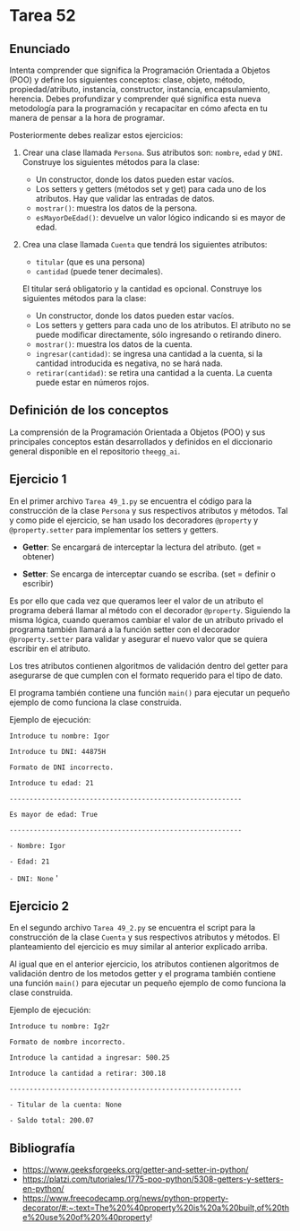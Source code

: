 # Tarea 52

## Enunciado
Intenta comprender que significa la Programación Orientada a Objetos (POO) y define los siguientes conceptos: clase, objeto, método, propiedad/atributo, instancia, constructor, instancia, encapsulamiento, herencia. Debes profundizar y comprender qué significa esta nueva metodología para la programación y recapacitar en cómo afecta en tu manera de pensar a la hora de programar.

Posteriormente debes realizar estos ejercicios:
1. Crear una clase llamada `Persona`. Sus atributos son: `nombre`, `edad` y `DNI`. Construye los siguientes métodos para la clase:
   - Un constructor, donde los datos pueden estar vacíos.
   - Los setters y getters (métodos set y get) para cada uno de los atributos. Hay que validar las entradas de datos.
   - `mostrar()`: muestra los datos de la persona.
   - `esMayorDeEdad()`: devuelve un valor lógico indicando si es mayor de edad.

2. Crea una clase llamada `Cuenta` que tendrá los siguientes atributos: 
   - `titular` (que es una persona)
   - `cantidad` (puede tener decimales).

    El titular será obligatorio y la cantidad es opcional. Construye los siguientes métodos para la clase:
   - Un constructor, donde los datos pueden estar vacíos.
   - Los setters y getters para cada uno de los atributos. El atributo no se puede modificar directamente, sólo ingresando o retirando dinero.
   - `mostrar()`: muestra los datos de la cuenta.
   - `ingresar(cantidad)`: se ingresa una cantidad a la cuenta, si la cantidad introducida es negativa, no se hará nada.
   - `retirar(cantidad)`: se retira una cantidad a la cuenta. La cuenta puede estar en números rojos.

## Definición de los conceptos
La comprensión de la Programación Orientada a Objetos (POO) y sus principales conceptos están desarrollados y definidos en el diccionario general disponible en el repositorio `theegg_ai`.

## Ejercicio 1

En el primer archivo `Tarea 49_1.py` se encuentra el código para la construcción de la clase `Persona` y sus respectivos atributos y métodos. Tal y como pide el ejercicio, se han usado los decoradores `@property` y `@property.setter` para implementar los setters y getters.

- **Getter**: Se encargará de interceptar la lectura del atributo. (get = obtener)

- **Setter**: Se encarga de interceptar cuando se escriba. (set = definir o escribir)

Es por ello que cada vez que queramos leer el valor de un atributo el programa deberá llamar al método con el decorador `@property`. Siguiendo la misma lógica, cuando queramos cambiar el valor de un atributo privado el programa también llamará a la función setter con el decorador `@property.setter` para validar y asegurar el nuevo valor que se quiera escribir en el atributo.

Los tres atributos contienen algoritmos de validación dentro del getter para asegurarse de que cumplen con el formato requerido para el tipo de dato.

El programa también contiene una función `main()` para ejecutar un pequeño ejemplo de como funciona la clase construida.

Ejemplo de ejecución:

`Introduce tu nombre: Igor`

`Introduce tu DNI: 44875H`

`Formato de DNI incorrecto.`

`Introduce tu edad: 21`

`----------------------------------------------------------`

`Es mayor de edad: True`

`----------------------------------------------------------`

`- Nombre: Igor`

`- Edad: 21`

`- DNI: None`
'

## Ejercicio 2
En el segundo archivo `Tarea 49_2.py` se encuentra el script para la construcción de la clase `Cuenta` y sus respectivos atributos y métodos. El planteamiento del ejercicio es muy similar al anterior explicado arriba.

Al igual que en el anterior ejercicio, los atributos contienen algoritmos de validación dentro de los metodos getter y el programa también contiene una función `main()` para ejecutar un pequeño ejemplo de como funciona la clase construida.

Ejemplo de ejecución:


`Introduce tu nombre: Ig2r`

`Formato de nombre incorrecto.`

`Introduce la cantidad a ingresar: 500.25`

`Introduce la cantidad a retirar: 300.18`

`----------------------------------------------------------`

`- Titular de la cuenta: None`

`- Saldo total: 200.07`




## Bibliografía
- https://www.geeksforgeeks.org/getter-and-setter-in-python/
- https://platzi.com/tutoriales/1775-poo-python/5308-getters-y-setters-en-python/
- https://www.freecodecamp.org/news/python-property-decorator/#:~:text=The%20%40property%20is%20a%20built,of%20the%20use%20of%20%40property!





